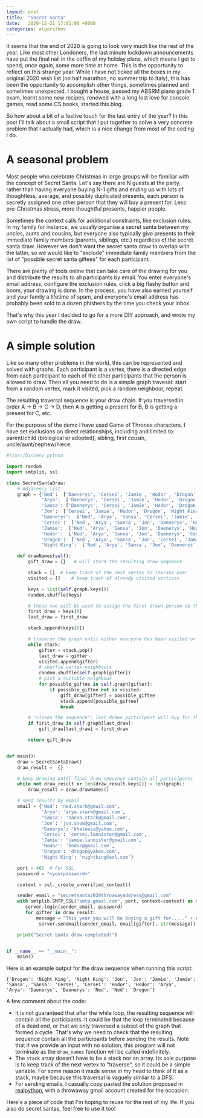 ```yaml
---
layout: post
title:  "Secret Santa"
date:   2020-12-21 17:02:00 +0000
categories: algorithms
---
```


It seems that the end of 2020 is going to look very much like the rest of the year. Like most other Londoners, the last minute lockdown announcements have put the final nail in the coffin of my holiday plans, which means I get to spend, *once again*, some more time at home. This is the opportunity to reflect on this strange year. While I have not ticked all the boxes in my original 2020 wish list (no half marathon, no summer trip to Italy), this has been the opportunity to accomplish other things, sometimes planned and sometimes unexpected. I bought a house, passed my ABSRM piano grade 1 exam, learnt some new recipes, renewed with a long lost love for console games, read some CS books, started this blog.

So how about a bit of a festive touch for the last entry of the year? In this post I'll talk about a small script that I put together to solve a very concrete problem that I actually had, which is a nice change from most of the coding I do.

# A seasonal problem

Most people who celebrate Christmas in large groups will be familiar with the concept of Secret Santa. Let's say there are N guests at the party, rather than having everyone buying N-1 gifts and ending up with lots of thoughtless, average, and possibly duplicated presents, each person is secretly assigned one other person that they will buy a present for. Less pre-Christmas stress, more thoughtful presents, happier people.

Sometimes the context calls for additional constraints, like exclusion rules. In my family for instance, we usually organise a secret santa between my uncles, aunts and cousins, but everyone also typically give presents to their immediate family members (parents, siblings, etc.) regardless of the secret santa draw. However we don't want the secret santa draw to overlap with the latter, so we would like to "exclude" immediate family members from the list of "possible secret santa giftees" for each participant.

There are plenty of tools online that can take care of the drawing for you and distribute the results to all participants by email. You enter everyone's email address, configure the exclusion rules, click a big flashy button and boom, your drawing is done. In the process, you have also earned yourself and your family a lifetime of spam, and everyone's email address has probably been sold to a dozen phishers by the time you check your inbox.

That's why this year I decided to go for a more DIY approach, and wrote my own script to handle the draw. 

# A simple solution

Like so many other problems in the world, this can be represented and solved with graphs. Each participant is a vertex, there is a directed edge from each participant to each of the other participants that the person is allowed to draw. Then all you need to do is a simple graph travesal: start from a random vertex, mark it visited, pick a random neighbour, repeat.

The resulting traversal sequence is your draw chain. If you traversed in order A -> B -> C -> D, then A is getting a present for B, B is getting a present for C, etc. 

For the purpose of the demo I have used Game of Thrones characters. I have set exclusions on direct relationships, including and limited to: parent/child (biological or adopted), sibling, first cousin, uncle/aunt/nephew/niece.

```python
#!/usr/bin/env python

import random
import smtplib, ssl

class SecretSantaDraw:
    # Adjacency list
    graph = {'Ned':  ['Daenerys', 'Cersei', 'Jamie', 'Hodor', 'Drogon', 'Night King'],
             'Arya':  ['Daenerys', 'Cersei', 'Jamie', 'Hodor', 'Drogon', 'Night King'],
             'Sansa': ['Daenerys', 'Cersei', 'Jamie', 'Hodor', 'Drogon', 'Night King'],
             'Jon':  ['Cersei', 'Jamie', 'Hodor', 'Drogon', 'Night King'],
             'Daenerys':  ['Ned', 'Arya', 'Sansa', 'Cersei', 'Jamie', 'Hodor', 'Night King'],
             'Cersei':  ['Ned', 'Arya', 'Sansa', 'Jon', 'Daenerys', 'Hodor', 'Drogon', 'Night King'],
             'Jamie':  ['Ned', 'Arya', 'Sansa', 'Jon', 'Daenerys', 'Hodor', 'Drogon', 'Night King'],
             'Hodor':  ['Ned', 'Arya', 'Sansa', 'Jon', 'Daenerys', 'Cersei', 'Jamie', 'Drogon', 'Night King'],
             'Drogon':  ['Ned', 'Arya', 'Sansa', 'Jon', 'Cersei', 'Jamie', 'Hodor', 'Drogon', 'Night King'],
             'Night King':  ['Ned', 'Arya', 'Sansa', 'Jon', 'Daenerys', 'Cersei', 'Jamie', 'Hodor', 'Drogon']}

    def drawNames(self):
        gift_draw = {}   # will store the resulting draw sequence

        stack = []  # keep track of the next vertex to iterate over
        visited = []    # keep track of already visited vertices

        keys = list(self.graph.keys())
        random.shuffle(keys)

        # these two will be used to assign the first drawn person to the last
        first_draw = keys[0]
        last_draw = first_draw

        stack.append(keys[0])

        # traverse the graph until either everyone has been visited or we hit a dead end
        while stack:
            gifter = stack.pop()
            last_draw = gifter
            visited.append(gifter)
            # shuffle vertex neighbours
            random.shuffle(self.graph[gifter])
            # pick a suitable neighbour
            for possible_giftee in self.graph[gifter]:
                if possible_giftee not in visited:
                    gift_draw[gifter] = possible_giftee
                    stack.append(possible_giftee)
                    break

        # "closes the sequence": last drawn participant will buy for the first drawn (if allowed)
        if first_draw in self.graph[last_draw]:
            gift_draw[last_draw] = first_draw

        return gift_draw


def main():
    draw = SecretSantaDraw()
    draw_result =  {}

    # keep drawing until final draw sequence contain all participants
    while not draw_result or len(draw_result.keys()) < len(graph):
        draw_result = draw.drawNames()

    # send results by email
    email = {'Ned': 'ned.stark@gmail.com',
             'Arya': 'arya.stark@gmail.com',
             'Sansa': 'sansa.stark@gmail.com',
             'Jon': 'jon.snow@gmail.com',
             'Danerys': 'khaleesi@yahoo.com',
             'Cersei': 'cersei.lannister@gmail.com',
             'Jamie': 'jamie.lannister@gmail.com',
             'Hodor': 'hodor@gmail.com',
             'Drogon': 'drogon@yahoo.com',
             'Night King': 'nightking@aol.com'}

    port = 465  # For SSL
    password = "<yourpassword>"

    context = ssl._create_unverified_context()

    sender_email = "secretsanta2020throawayaddress@gmail.com"
    with smtplib.SMTP_SSL("smtp.gmail.com", port, context=context) as server:
       server.login(sender_email, password)
       for gifter in draw_result:
           message = "This year you will be buying a gift for....." + draw_result[gifter] + "!"
            server.sendmail(sender_email, email[gifter], str(message))

    print("Secret Santa draw completed!")


if __name__ == "__main__":
    main()
```

Here is an example output for the draw sequence when running this script:

```
{'Drogon': 'Night King', 'Night King': 'Jon', 'Jon': 'Jamie', 'Jamie': 'Sansa', 'Sansa': 'Cersei', 'Cersei': 'Hodor', 'Hodor': 'Arya', 'Arya': 'Daenerys', 'Daenerys': 'Ned', 'Ned': 'Drogon'}
```

A few comment about the code: 
- It is not guaranteed that after the while loop, the resulting sequence will contain all the participants. It could be that the loop terminated because of a dead end, or that we only traversed a subset of the graph that formed a cycle. That's why we need to check that the resulting sequence contain all the participants before sending the results. Note that if we provide an input with no solution, this program will not terminate as the `draw_names` function will be called indefinitely.
- The `stack` array doesn't have to be a stack nor an array. Its sole purpose is to keep track of the next vertex to "traverse", so it could be a simple variable. For some reason it made sense in my head to think of it as a stack, maybe because this traversal is vaguely similar to a DFS.
- For sending emails, I casually copy pasted the solution proposed in [realpython](https://realpython.com/python-send-email/), with a throwaway gmail account created for the occasion. 

Here's a piece of code that I'm hoping to reuse for the rest of my life. If you also do secret santas, feel free to use it too!

